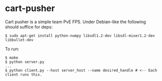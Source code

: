cart-pusher
===========

Cart pusher is a simple team PvE FPS.
Under Debian-like the following should suffice for deps:

    $ sudo apt-get install python-numpy libsdl1.2-dev libsdl-mixer1.2-dev libbullet-dev

To run:

    $ make
    $ python server.py
    ...
    $ python client.py --host server_host --name desired_handle # <-- Each client runs this.

